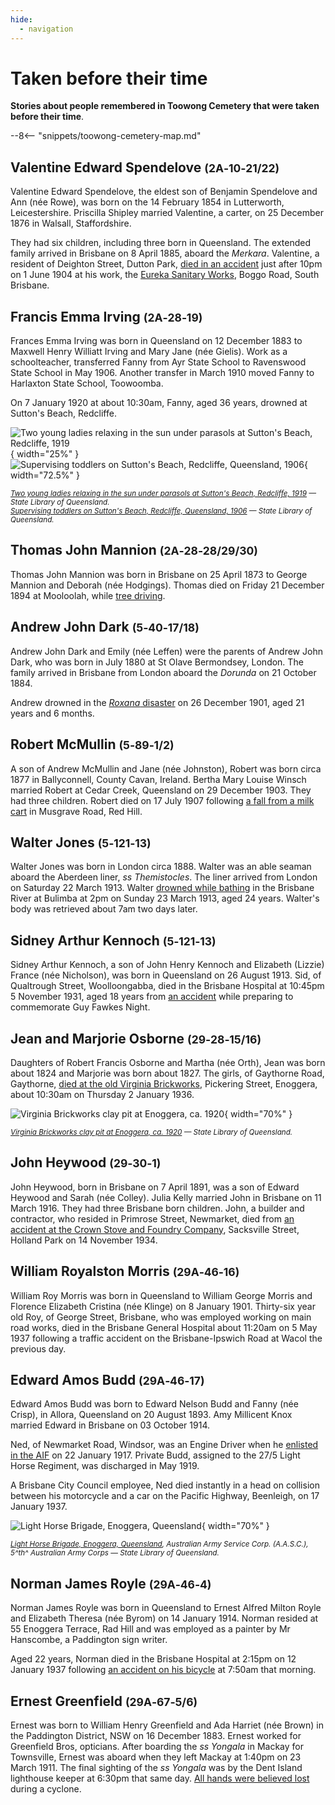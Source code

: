```yaml
---
hide:
  - navigation
---
```


# Taken before their time

**Stories about people remembered in Toowong Cemetery that were taken before their time**.

--8<-- "snippets/toowong-cemetery-map.md"

<!--
???+ directions "Directions" 

    Starting point
    Walking directions to first headstone... is the grave of...
    
    ![](../assets/404.png){ width="15%" }
-->

## Valentine Edward Spendelove <small>(2A‑10‑21/22)</small>

Valentine Edward Spendelove, the eldest son of Benjamin Spendelove and Ann (née Rowe), was born on the 14 February 1854 in Lutterworth, Leicestershire. Priscilla Shipley married Valentine, a carter, on 25 December 1876 in Walsall, Staffordshire.

They had six children, including three born in Queensland. The extended family arrived in Brisbane on 8 April 1885, aboard the *Merkara*. Valentine, a resident of Deighton Street, Dutton Park, [died in an accident](https://trove.nla.gov.au/newspaper/article/173719441) just after 10pm on 1 June 1904 at his work, the [Eureka Sanitary Works](https://www.timetravelclub.com.au/2016/05/eureka.html), Boggo Road, South Brisbane.

<!--
??? directions "Directions" 

    Walking directions to next headstone... is the grave of...
    
    ![](../assets/404.png){ width="15%" }
-->

## Francis Emma Irving <small>(2A‑28‑19)</small>

Frances Emma Irving was born in Queensland on 12 December 1883 to Maxwell Henry Williatt Irving and Mary Jane (née Gielis). Work as a schoolteacher, transferred Fanny from Ayr State School to Ravenswood State School in May 1906. Another transfer in March 1910 moved Fanny to Harlaxton State School, Toowoomba.

On 7 January 1920 at about 10:30am, Fanny, aged 36 years, drowned at Sutton's Beach, Redcliffe. 


![Two young ladies relaxing in the sun under parasols at Sutton's Beach, Redcliffe, 1919](../assets/suttons-beach-ladies.jpg){ width="25%" }  ![Supervising toddlers on Sutton's Beach, Redcliffe, Queensland, 1906](../assets/suttons-beach-toddlers.jpg){ width="72.5%" }  


*<small>[Two young ladies relaxing in the sun under parasols at Sutton's Beach, Redcliffe, 1919](http://onesearch.slq.qld.gov.au/permalink/f/1upgmng/slq_alma21253920730002061) — State Library of Queensland.</small>* <br>
*<small>[Supervising toddlers on Sutton's Beach, Redcliffe, Queensland, 1906](http://onesearch.slq.qld.gov.au/permalink/f/1upgmng/slq_alma21272185470002061) — State Library of Queensland.</small>*


## Thomas John Mannion <small>(2A‑28‑28/29/30)</small>

Thomas John Mannion was born in Brisbane on 25 April 1873 to George Mannion and Deborah (née Hodgings). Thomas died on Friday 21 December 1894 at Mooloolah, while [tree driving](https://trove.nla.gov.au/newspaper/article/183702590).

## Andrew John Dark <small>(5‑40‑17/18)</small>

Andrew John Dark and Emily (née Leffen) were the parents of Andrew John Dark, who was born in July 1880 at St Olave Bermondsey, London. The family arrived in Brisbane from London aboard the *Dorunda* on 21 October 1884.

Andrew drowned in the [*Roxana* disaster](https://trove.nla.gov.au/newspaper/article/173378003) on 26 December 1901, aged 21 years and 6 months.

## Robert McMullin <small>(5‑89‑1/2)</small>

A son of Andrew McMullin and Jane (née Johnston), Robert was born circa 1877 in Ballyconnell, County Cavan, Ireland. Bertha Mary Louise Winsch married Robert at Cedar Creek, Queensland on 29 December 1903. They had three children. Robert died on 17 July 1907 following [a fall from a milk cart](https://trove.nla.gov.au/newspaper/article/175930198) in Musgrave Road, Red Hill. 

## Walter Jones <small>(5‑121‑13)</small>

Walter Jones was born in London circa 1888. Walter was an able seaman aboard the Aberdeen liner, *ss Themistocles*. The liner arrived from London on Saturday 22 March 1913. Walter [drowned while bathing](https://trove.nla.gov.au/newspaper/article/179880083) in the Brisbane River at Bulimba at 2pm on Sunday 23 March 1913, aged 24 years. Walter's body was retrieved about 7am two days later.

## Sidney Arthur Kennoch <small>(5‑121‑13)</small>

Sidney Arthur Kennoch, a son of John Henry Kennoch and Elizabeth (Lizzie) France (née Nicholson), was born in Queensland on 26 August 1913. Sid, of Qualtrough Street, Woolloongabba, died in the Brisbane Hospital at 10:45pm 5 November 1931, aged 18 years from [an accident](https://trove.nla.gov.au/newspaper/article/230967068) while preparing to commemorate Guy Fawkes Night.

## Jean and Marjorie Osborne <small>(29‑28‑15/16)</small>

Daughters of Robert Francis Osborne and Martha (née Orth), Jean was born about 1824 and Marjorie was born about 1827. The girls, of Gaythorne Road, Gaythorne, [died at the old Virginia Brickworks](https://trove.nla.gov.au/newspaper/article/36803231), Pickering Street, Enoggera, about 10:30am on Thursday 2 January 1936.

![Virginia Brickworks clay pit at Enoggera, ca. 1920](../assets/virginia-brickworks-clay-pit.jpg){ width="70%" }  

*<small>[Virginia Brickworks clay pit at Enoggera, ca. 1920](http://onesearch.slq.qld.gov.au/permalink/f/1upgmng/slq_alma21220411160002061) — State Library of Queensland.</small>*

## John Heywood <small>(29‑30‑1)</small>

John Heywood, born in Brisbane on 7 April 1891, was a son of Edward Heywood and Sarah (née Colley). Julia Kelly married John in Brisbane on 11 March 1916. They had three Brisbane born children. John, a builder and contractor, who resided in Primrose Street, Newmarket, died from [an accident at the Crown Stove and Foundry Company](https://trove.nla.gov.au/newspaper/article/183828153), Sacksville Street, Holland Park on 14 November 1934.

## William Royalston Morris <small>(29A‑46‑16)</small>

William Roy Morris was born in Queensland to William George Morris and Florence Elizabeth Cristina (née Klinge) on 8 January 1901. Thirty-six year old Roy, of George Street, Brisbane, who was employed working on main road works, died in the Brisbane General Hospital about 11:20am on 5 May 1937 following a traffic accident on the Brisbane-Ipswich Road at Wacol the previous day. 

## Edward Amos Budd <small>(29A‑46‑17)</small>

Edward Amos Budd was born to Edward Nelson Budd and Fanny (née Crisp), in Allora, Queensland on 20 August 1893. Amy Millicent Knox married Edward in Brisbane on 03 October 1914. 

Ned, of Newmarket Road, Windsor, was an Engine Driver when he [enlisted in the AIF](https://trove.nla.gov.au/newspaper/article/187080956) on 22 January 1917. Private Budd, assigned to the 27/5 Light Horse Regiment, was discharged in May 1919. 

A Brisbane City Council employee, Ned died instantly in a head on collision between his motorcycle and a car on the Pacific Highway, Beenleigh, on 17 January 1937.

![Light Horse Brigade, Enoggera, Queensland](../assets/light-horse-brigade-5th-australian-army-corps.jpg){ width="70%" }  

*<small>[Light Horse Brigade, Enoggera, Queensland](http://onesearch.slq.qld.gov.au/permalink/f/1upgmng/slq_alma21220526510002061), Australian Army Service Corp. (A.A.S.C.), 5^th^ Australian Army Corps — State Library of Queensland.</small>*

## Norman James Royle <small>(29A‑46‑4)</small>

Norman James Royle was born in Queensland to Ernest Alfred Milton Royle and Elizabeth Theresa (née Byrom) on 14 January 1914. Norman resided at 55 Enoggera Terrace, Rad Hill and was employed as a painter by Mr Hanscombe, a Paddington sign writer. 

Aged 22 years, Norman died in the Brisbane Hospital at 2:15pm on 12 January 1937 following [an accident on his bicycle](https://trove.nla.gov.au/newspaper/article/183395473) at 7:50am that morning.

## Ernest Greenfield <small>(29A‑67‑5/6)</small>

Ernest was born to William Henry Greenfield and Ada Harriet (née Brown) in the Paddington District, NSW on 16 December 1883.
Ernest worked for Greenfield Bros, opticians. After boarding the *ss Yongala* in Mackay for
Townsville, Ernest was aboard when they left Mackay at 1:40pm on 23 March 1911. The final sighting of the *ss Yongala* was by the Dent Island lighthouse keeper at 6:30pm that same day. [All hands were believed lost](https://trove.nla.gov.au/newspaper/article/19670004) during a cyclone.

<!--
<div class="noprint" markdown="1">

## Brochure

**[Download this walk](../assets/guides/taken-before-their-time.pdf)** - designed to be printed and folded in half to make an A5 brochure.

</div>
-->
